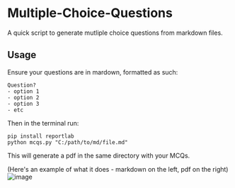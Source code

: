 # Multiple-Choice-Questions
A quick script to generate mutliple choice questions from markdown files.

## Usage
Ensure your questions are in mardown, formatted as such:
```
Question?
- option 1
- option 2
- option 3
- etc
```
Then in the terminal run:
```
pip install reportlab
python mcqs.py "C:/path/to/md/file.md"
```

This will generate a pdf in the same directory with your MCQs.

(Here's an example of what it does - markdown on the left, pdf on the right)
![image](https://github.com/user-attachments/assets/1f87a9b4-bfb9-48dc-9948-b7621eb2919c)

